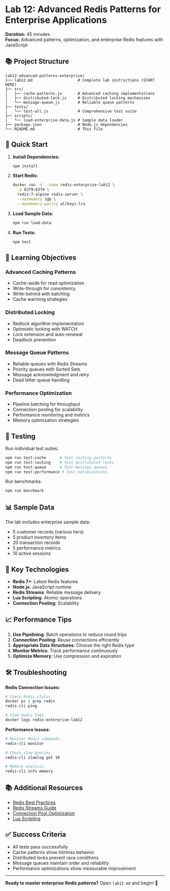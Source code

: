 # Lab 12: Advanced Redis Patterns for Enterprise Applications

**Duration:** 45 minutes  
**Focus:** Advanced patterns, optimization, and enterprise Redis features with JavaScript

## 📚 Project Structure

```
lab12-advanced-patterns-enterprise/
├── lab12.md                    # Complete lab instructions (START HERE)
├── src/
│   ├── cache-patterns.js       # Advanced caching implementations
│   ├── distributed-lock.js     # Distributed locking mechanisms
│   └── message-queue.js        # Reliable queue patterns
├── tests/
│   └── test-all.js             # Comprehensive test suite
├── scripts/
│   └── load-enterprise-data.js # Sample data loader
├── package.json                # Node.js dependencies
└── README.md                   # This file
```

## 🚀 Quick Start

1. **Install Dependencies:**
   ```bash
   npm install
   ```

2. **Start Redis:**
   ```bash
   docker run -d --name redis-enterprise-lab12 \
     -p 6379:6379 \
     redis:7-alpine redis-server \
     --maxmemory 1gb \
     --maxmemory-policy allkeys-lru
   ```

3. **Load Sample Data:**
   ```bash
   npm run load-data
   ```

4. **Run Tests:**
   ```bash
   npm test
   ```

## 🎯 Learning Objectives

### Advanced Caching Patterns
- Cache-aside for read optimization
- Write-through for consistency
- Write-behind with batching
- Cache warming strategies

### Distributed Locking
- Redlock algorithm implementation
- Optimistic locking with WATCH
- Lock extension and auto-renewal
- Deadlock prevention

### Message Queue Patterns
- Reliable queues with Redis Streams
- Priority queues with Sorted Sets
- Message acknowledgment and retry
- Dead letter queue handling

### Performance Optimization
- Pipeline batching for throughput
- Connection pooling for scalability
- Performance monitoring and metrics
- Memory optimization strategies

## 🧪 Testing

Run individual test suites:

```bash
npm run test-cache      # Test caching patterns
npm run test-locking    # Test distributed locks
npm run test-queue      # Test message queues
npm run test-performance # Test optimizations
```

Run benchmarks:

```bash
npm run benchmark
```

## 📊 Sample Data

The lab includes enterprise sample data:
- 5 customer records (various tiers)
- 5 product inventory items
- 20 transaction records
- 5 performance metrics
- 10 active sessions

## 🔧 Key Technologies

- **Redis 7+**: Latest Redis features
- **Node.js**: JavaScript runtime
- **Redis Streams**: Reliable message delivery
- **Lua Scripting**: Atomic operations
- **Connection Pooling**: Scalability

## 📈 Performance Tips

1. **Use Pipelining**: Batch operations to reduce round trips
2. **Connection Pooling**: Reuse connections efficiently
3. **Appropriate Data Structures**: Choose the right Redis type
4. **Monitor Metrics**: Track performance continuously
5. **Optimize Memory**: Use compression and expiration

## 🛠️ Troubleshooting

**Redis Connection Issues:**
```bash
# Check Redis status
docker ps | grep redis
redis-cli ping

# View Redis logs
docker logs redis-enterprise-lab12
```

**Performance Issues:**
```bash
# Monitor Redis commands
redis-cli monitor

# Check slow queries
redis-cli slowlog get 10

# Memory analysis
redis-cli info memory
```

## 📚 Additional Resources

- [Redis Best Practices](https://redis.io/docs/manual/patterns/)
- [Redis Streams Guide](https://redis.io/docs/data-types/streams/)
- [Connection Pool Optimization](https://github.com/redis/node-redis)
- [Lua Scripting](https://redis.io/docs/manual/programmability/lua-api/)

## ✅ Success Criteria

- All tests pass successfully
- Cache patterns show hit/miss behavior
- Distributed locks prevent race conditions
- Message queues maintain order and reliability
- Performance optimizations show measurable improvement

---

**Ready to master enterprise Redis patterns?** Open `lab12.md` and begin! 🚀
